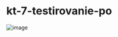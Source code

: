 # kt-7-testirovanie-po
![image](https://user-images.githubusercontent.com/105992083/169667333-7d420f27-6dae-4284-8450-7aa22a8b2cb3.png)
